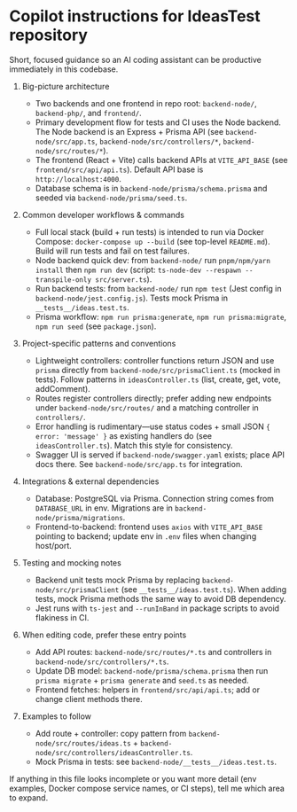 # Copilot instructions for IdeasTest repository

Short, focused guidance so an AI coding assistant can be productive immediately in this codebase.

1. Big-picture architecture

   - Two backends and one frontend in repo root: `backend-node/`, `backend-php/`, and `frontend/`.
   - Primary development flow for tests and CI uses the Node backend. The Node backend is an Express + Prisma API (see `backend-node/src/app.ts`, `backend-node/src/controllers/*`, `backend-node/src/routes/*`).
   - The frontend (React + Vite) calls backend APIs at `VITE_API_BASE` (see `frontend/src/api/api.ts`). Default API base is `http://localhost:4000`.
   - Database schema is in `backend-node/prisma/schema.prisma` and seeded via `backend-node/prisma/seed.ts`.

2. Common developer workflows & commands

   - Full local stack (build + run tests) is intended to run via Docker Compose: `docker-compose up --build` (see top-level `README.md`). Build will run tests and fail on test failures.
   - Node backend quick dev: from `backend-node/` run `pnpm/npm/yarn install` then `npm run dev` (script: `ts-node-dev --respawn --transpile-only src/server.ts`).
   - Run backend tests: from `backend-node/` run `npm test` (Jest config in `backend-node/jest.config.js`). Tests mock Prisma in `__tests__/ideas.test.ts`.
   - Prisma workflow: `npm run prisma:generate`, `npm run prisma:migrate`, `npm run seed` (see `package.json`).

3. Project-specific patterns and conventions

   - Lightweight controllers: controller functions return JSON and use `prisma` directly from `backend-node/src/prismaClient.ts` (mocked in tests). Follow patterns in `ideasController.ts` (list, create, get, vote, addComment).
   - Routes register controllers directly; prefer adding new endpoints under `backend-node/src/routes/` and a matching controller in `controllers/`.
   - Error handling is rudimentary—use status codes + small JSON `{ error: 'message' }` as existing handlers do (see `ideasController.ts`). Match this style for consistency.
   - Swagger UI is served if `backend-node/swagger.yaml` exists; place API docs there. See `backend-node/src/app.ts` for integration.

4. Integrations & external dependencies

   - Database: PostgreSQL via Prisma. Connection string comes from `DATABASE_URL` in env. Migrations are in `backend-node/prisma/migrations`.
   - Frontend-to-backend: frontend uses `axios` with `VITE_API_BASE` pointing to backend; update env in `.env` files when changing host/port.

5. Testing and mocking notes

   - Backend unit tests mock Prisma by replacing `backend-node/src/prismaClient` (see `__tests__/ideas.test.ts`). When adding tests, mock Prisma methods the same way to avoid DB dependency.
   - Jest runs with `ts-jest` and `--runInBand` in package scripts to avoid flakiness in CI.

6. When editing code, prefer these entry points

   - Add API routes: `backend-node/src/routes/*.ts` and controllers in `backend-node/src/controllers/*.ts`.
   - Update DB model: `backend-node/prisma/schema.prisma` then run `prisma migrate` + `prisma generate` and `seed.ts` as needed.
   - Frontend fetches: helpers in `frontend/src/api/api.ts`; add or change client methods there.

7. Examples to follow
   - Add route + controller: copy pattern from `backend-node/src/routes/ideas.ts` + `backend-node/src/controllers/ideasController.ts`.
   - Mock Prisma in tests: see `backend-node/__tests__/ideas.test.ts`.

If anything in this file looks incomplete or you want more detail (env examples, Docker compose service names, or CI steps), tell me which area to expand.
